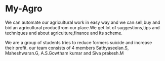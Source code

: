 # My-Agro
We can automate our agricultural work in easy way and we can sell,buy and bid an agricultural productfrom our place.We get lot of suggestions,tips and techniques and  about agriculture,finance and its scheme.

We are a group of students tries to reduce formers suicide and increase their profit.
our team consists of 4 members
Sathyaseelan.S,
Maheshwaran.G,
A.S.Gowtham kumar and
Siva prakesh.M
